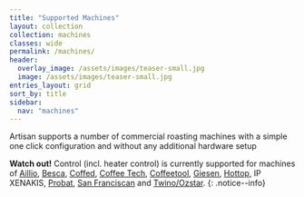 ```yaml
---
title: "Supported Machines"
layout: collection
collection: machines
classes: wide
permalink: /machines/
header:
  overlay_image: /assets/images/teaser-small.jpg
  image: /assets/images/teaser-small.jpg
entries_layout: grid
sort_by: title
sidebar:
  nav: "machines"
---
```


Artisan supports a number of commercial roasting machines with a simple one click configuration and without any additional hardware setup

**Watch out!**
Control (incl. heater control) is currently supported for machines of [Aillio](/machines/aillio), [Besca](/machines/besca), [Coffed](/machines/coffed), [Coffee Tech](/machines/coffeetech), [Coffeetool](/machines/coffeetool), [Giesen](/machines/giesen), [Hottop](/machines/hottop), IP XENAKIS, [Probat](/machines/probat), [San Franciscan](machines/sf) and [Twino/Ozstar](/machines/twino-ozstar).
{: .notice--info}
